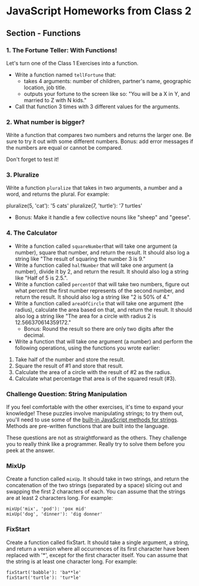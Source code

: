 # JavaScript Homeworks from Class 2

## Section - Functions

### 1. The Fortune Teller: With Functions!

Let's turn one of the Class 1 Exercises into a function.

* Write a function named `tellFortune` that:
    * takes 4 arguments: number of children, partner's name, geographic location, job title.
    * outputs your fortune to the screen like so: "You will be a X in Y, and married to Z with N kids."
* Call that function 3 times with 3 different values for the arguments.

### 2. What number is bigger?

Write a function that compares two numbers and returns the larger one. Be sure to try it out with some different numbers. Bonus: add error messages if the numbers are equal or cannot be compared.

Don't forget to test it!

### 3. Pluralize

Write a function `pluralize` that takes in two arguments, a number and a word, and returns the plural. For example:

pluralize(5, 'cat'): '5 cats'
pluralize(7, 'turtle'): '7 turtles'

- Bonus: Make it handle a few collective nouns like "sheep" and "geese".

### 4. The Calculator

* Write a function called `squareNumber`that will take one argument (a number), square that number, and return the result. It should also log a string like "The result of squaring the number 3 is 9."
* Write a function called `halfNumber` that will take one argument (a number), divide it by 2, and return the result. It should also log a string like "Half of 5 is 2.5.".
* Write a function called `percentOf` that will take two numbers, figure out what percent the first number represents of the second number, and return the result. It should also log a string like "2 is 50% of 4."
* Write a function called `areaOfCircle` that will take one argument (the radius), calculate the area based on that, and return the result. It should also log a string like "The area for a circle with radius 2 is 12.566370614359172."
    * Bonus: Round the result so there are only two digits after the decimal.
* Write a function that will take one argument (a number) and perform the following operations, using the functions you wrote earlier:
1. Take half of the number and store the result.
2. Square the result of #1 and store that result.
3. Calculate the area of a circle with the result of #2 as the radius.
4. Calculate what percentage that area is of the squared result (#3).

### Challenge Question: String Manipulation
If you feel comfortable with the other exercises, it's time to expand your knowledge! These puzzles involve manipulating strings; to try them out, you'll need to use some of the [built-in JavaScript methods for strings](http://www.w3schools.com/jsref/jsref_obj_string.asp). Methods are pre-written functions that are built into the language.

These questions are not as straightforward as the others. They challenge you to really think like a programmer. Really try to solve them before you peek at the answer.

### MixUp
Create a function called `mixUp`. It should take in two strings, and return the concatenation of the two strings (separated by a space) slicing out and swapping the first 2 characters of each. You can assume that the strings are at least 2 characters long. For example:

```
mixUp('mix', 'pod'): 'pox mid'
mixUp('dog', 'dinner'): 'dig donner'

```
### FixStart
Create a function called fixStart. It should take a single argument, a string, and return a version where all occurrences of its first character have been replaced with '*', except for the first character itself. You can assume that the string is at least one character long. For example:

```
fixStart('babble'): 'ba**le'
fixStart('turtle'): 'tur*le'

```